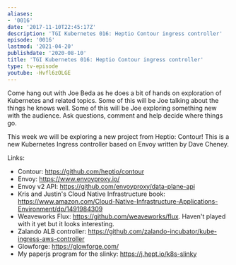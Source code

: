 ```yaml
---
aliases:
- '0016'
date: '2017-11-10T22:45:17Z'
description: 'TGI Kubernetes 016: Heptio Contour ingress controller'
episode: '0016'
lastmod: '2021-04-20'
publishdate: '2020-08-10'
title: 'TGI Kubernetes 016: Heptio Contour ingress controller'
type: tv-episode
youtube: -Hvfl6zOLGE
---
```


Come hang out with Joe Beda as he does a bit of hands on exploration of Kubernetes and related topics. Some of this will be Joe talking about the things he knows well. Some of this will be Joe exploring something new with the audience. Ask questions, comment and help decide where things go.

This week we will be exploring a new project from Heptio: Contour! This is a new Kubernetes Ingress controller based on Envoy written by Dave Cheney.

Links:
* Contour: https://github.com/heptio/contour
* Envoy: https://www.envoyproxy.io/
* Envoy v2 API: https://github.com/envoyproxy/data-plane-api
* Kris and Justin&#39;s Cloud Native Infrastructure book: https://www.amazon.com/Cloud-Native-Infrastructure-Applications-Environment/dp/1491984309
* Weaveworks Flux: https://github.com/weaveworks/flux.  Haven&#39;t played with it yet but it looks interesting.
* Zalando ALB controller: https://github.com/zalando-incubator/kube-ingress-aws-controller
* Glowforge: https://glowforge.com/
* My paperjs program for the slinky: https://j.hept.io/k8s-slinky